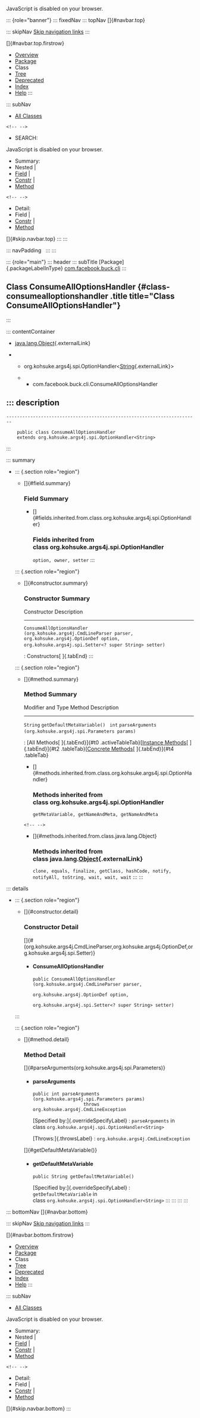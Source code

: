 <div>

JavaScript is disabled on your browser.

</div>

::: {role="banner"}
::: fixedNav
::: topNav
[]{#navbar.top}

::: skipNav
[Skip navigation links](#skip.navbar.top "Skip navigation links")
:::

[]{#navbar.top.firstrow}

-   [Overview](../../../../index.html)
-   [Package](package-summary.html)
-   Class
-   [Tree](package-tree.html)
-   [Deprecated](../../../../deprecated-list.html)
-   [Index](../../../../index-all.html)
-   [Help](../../../../help-doc.html)
:::

::: subNav
-   [All Classes](../../../../allclasses.html)

```{=html}
<!-- -->
```
-   SEARCH:

<div>

<div>

JavaScript is disabled on your browser.

</div>

</div>

<div>

-   Summary: 
-   Nested \| 
-   [Field](#field.summary) \| 
-   [Constr](#constructor.summary) \| 
-   [Method](#method.summary)

```{=html}
<!-- -->
```
-   Detail: 
-   Field \| 
-   [Constr](#constructor.detail) \| 
-   [Method](#method.detail)

</div>

[]{#skip.navbar.top}
:::
:::

::: navPadding
 
:::
:::

::: {role="main"}
::: header
::: subTitle
[Package]{.packageLabelInType} [com.facebook.buck.cli](package-summary.html)
:::

## Class ConsumeAllOptionsHandler {#class-consumealloptionshandler .title title="Class ConsumeAllOptionsHandler"}
:::

::: contentContainer
-   [java.lang.Object](http://docs.oracle.com/javase/7/docs/api/java/lang/Object.html?is-external=true "class or interface in java.lang"){.externalLink}

-   -   org.kohsuke.args4j.spi.OptionHandler\<[String](http://docs.oracle.com/javase/7/docs/api/java/lang/String.html?is-external=true "class or interface in java.lang"){.externalLink}\>

    -   -   com.facebook.buck.cli.ConsumeAllOptionsHandler

::: description
-   

    ------------------------------------------------------------------------

        public class ConsumeAllOptionsHandler
        extends org.kohsuke.args4j.spi.OptionHandler<String>
:::

::: summary
-   ::: {.section role="region"}
    -   []{#field.summary}

        ### Field Summary

        -   []{#fields.inherited.from.class.org.kohsuke.args4j.spi.OptionHandler}

            ### Fields inherited from class org.kohsuke.args4j.spi.OptionHandler

            `option, owner, setter`
    :::

    ::: {.section role="region"}
    -   []{#constructor.summary}

        ### Constructor Summary

          Constructor                                                                                                                                                                                                      Description
          ---------------------------------------------------------------------------------------------------------------------------------------------------------------------------------------------------------------- -------------
          `ConsumeAllOptionsHandler​(org.kohsuke.args4j.CmdLineParser parser,                         org.kohsuke.args4j.OptionDef option,                         org.kohsuke.args4j.spi.Setter<? super String> setter)`    

          : Constructors[ ]{.tabEnd}
    :::

    ::: {.section role="region"}
    -   []{#method.summary}

        ### Method Summary

          Modifier and Type   Method                                                       Description
          ------------------- ------------------------------------------------------------ -------------
          `String`            `getDefaultMetaVariable()`                                    
          `int`               `parseArguments​(org.kohsuke.args4j.spi.Parameters params)`    

          : [All Methods[ ]{.tabEnd}]{#t0 .activeTableTab}[[Instance
          Methods](javascript:show(2);)[ ]{.tabEnd}]{#t2
          .tableTab}[[Concrete
          Methods](javascript:show(8);)[ ]{.tabEnd}]{#t4 .tableTab}

        -   []{#methods.inherited.from.class.org.kohsuke.args4j.spi.OptionHandler}

            ### Methods inherited from class org.kohsuke.args4j.spi.OptionHandler

            `getMetaVariable, getNameAndMeta, getNameAndMeta`

        ```{=html}
        <!-- -->
        ```
        -   []{#methods.inherited.from.class.java.lang.Object}

            ### Methods inherited from class java.lang.[Object](http://docs.oracle.com/javase/7/docs/api/java/lang/Object.html?is-external=true "class or interface in java.lang"){.externalLink}

            `clone, equals, finalize, getClass, hashCode, notify, notifyAll, toString, wait, wait, wait`
    :::
:::

::: details
-   ::: {.section role="region"}
    -   []{#constructor.detail}

        ### Constructor Detail

        []{#<init>(org.kohsuke.args4j.CmdLineParser,org.kohsuke.args4j.OptionDef,org.kohsuke.args4j.spi.Setter)}

        -   #### ConsumeAllOptionsHandler

                public ConsumeAllOptionsHandler​(org.kohsuke.args4j.CmdLineParser parser,
                                                org.kohsuke.args4j.OptionDef option,
                                                org.kohsuke.args4j.spi.Setter<? super String> setter)
    :::

    ::: {.section role="region"}
    -   []{#method.detail}

        ### Method Detail

        []{#parseArguments(org.kohsuke.args4j.spi.Parameters)}

        -   #### parseArguments

            ``` methodSignature
            public int parseArguments​(org.kohsuke.args4j.spi.Parameters params)
                               throws org.kohsuke.args4j.CmdLineException
            ```

            [Specified by:]{.overrideSpecifyLabel}
            :   `parseArguments` in
                class `org.kohsuke.args4j.spi.OptionHandler<String>`

            [Throws:]{.throwsLabel}
            :   `org.kohsuke.args4j.CmdLineException`

        []{#getDefaultMetaVariable()}

        -   #### getDefaultMetaVariable

            ``` methodSignature
            public String getDefaultMetaVariable()
            ```

            [Specified by:]{.overrideSpecifyLabel}
            :   `getDefaultMetaVariable` in
                class `org.kohsuke.args4j.spi.OptionHandler<String>`
    :::
:::
:::
:::

::: bottomNav
[]{#navbar.bottom}

::: skipNav
[Skip navigation links](#skip.navbar.bottom "Skip navigation links")
:::

[]{#navbar.bottom.firstrow}

-   [Overview](../../../../index.html)
-   [Package](package-summary.html)
-   Class
-   [Tree](package-tree.html)
-   [Deprecated](../../../../deprecated-list.html)
-   [Index](../../../../index-all.html)
-   [Help](../../../../help-doc.html)
:::

::: subNav
-   [All Classes](../../../../allclasses.html)

<div>

<div>

JavaScript is disabled on your browser.

</div>

</div>

<div>

-   Summary: 
-   Nested \| 
-   [Field](#field.summary) \| 
-   [Constr](#constructor.summary) \| 
-   [Method](#method.summary)

```{=html}
<!-- -->
```
-   Detail: 
-   Field \| 
-   [Constr](#constructor.detail) \| 
-   [Method](#method.detail)

</div>

[]{#skip.navbar.bottom}
:::

